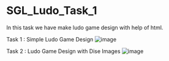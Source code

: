 # SGL_Ludo_Task_1
In this task we have make ludo game design with help of html.

Task 1 : Simple Ludo Game Design
![image](https://user-images.githubusercontent.com/68497177/169045256-87244956-1838-459b-9d64-26c827311587.png)

Task 2 : Ludo Game Design with Dise Images
![image](https://user-images.githubusercontent.com/68497177/169045535-99860ead-a50e-4801-8298-8df06eb0e4c6.png)

